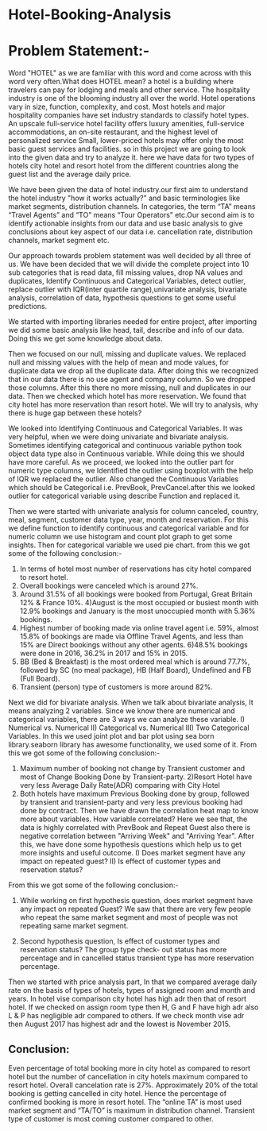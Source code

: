 # Hotel-Booking-Analysis

# Problem Statement:-
Word "HOTEL" as we are familiar with this word and come across with this word very often.What does HOTEL mean? a hotel is a building where travelers can pay for lodging and meals and other service. The hospitality industry is one of the blooming industry all over the world. Hotel operations vary in size, function, complexity, and cost. Most hotels and major hospitality companies have set industry standards to classify hotel types. An upscale full-service hotel facility offers luxury amenities, full-service accommodations, an on-site restaurant, and the highest level of personalized service Small, lower-priced hotels may offer only the most basic guest services and facilities. so in this project we are going to look into the given data and try to analyze it. here we have data for two types of hotels city hotel and resort hotel from the different countries along the guest list and the average daily price.

We have been given the data of hotel industry.our first aim to understand the hotel industry "how it
works actually?" and basic terminologies like market segments, distribution channels. In categories, the
term “TA” means “Travel Agents” and “TO” means “Tour Operators” etc.Our second aim is to identify
actionable insights from our data and use basic analysis to give conclusions about key aspect of our data
i.e. cancellation rate, distribution channels, market segment etc.

Our approach towards problem statement was well decided by all three of us. We have been decided
that we will divide the complete project into 10 sub categories that is read data, fill missing values, drop
NA values and duplicates, Identify Continuous and Categorical Variables, detect outlier, replace outlier
with IQR(inter quartile range),univariate analysis, bivariate analysis, correlation of data, hypothesis
questions to get some useful predictions.

We started with importing libraries needed for entire project, after importing we did some basic
analysis like head, tail, describe and info of our data. Doing this we get some knowledge about data. 

Then we focused on our null, missing and duplicate values. We replaced null and missing values with the help of
mean and mode values, for duplicate data we drop all the duplicate data. After doing this we recognized
that in our data there is no use agent and company column. So we dropped those columns. After this there
no more missing, null and duplicates in our data. Then we checked which hotel has more reservation. We
found that city hotel has more reservation than resort hotel. We will try to analysis, why there is huge gap
between these hotels?

We looked into Identifying Continuous and Categorical Variables. It was very helpful, when we
were doing univariate and bivariate analysis. Sometimes identifying categorical and continuous variable
python took object data type also in Continuous variable. While doing this we should have more careful.
As we proceed, we looked into the outlier part for numeric type columns, we Identified the outlier
using boxplot.with the help of IQR we replaced the outlier. Also changed the Continuous Variables which
should be Categorical i.e. PrevBook, PrevCancel.after this we looked outlier for categorical variable using
describe Function and replaced it.

Then we were started with univariate analysis for column canceled, country, meal, segment,
customer data type, year, month and reservation. For this we define function to identify continuous and
categorical variable and for numeric column we use histogram and count plot graph to get some insights.
Then for categorical variable we used pie chart. from this we got some of the following conclusion:-
1) In terms of hotel most number of reservations has city hotel compared to resort hotel.
2) Overall bookings were canceled which is around 27%.
3) Around 31.5% of all bookings were booked from Portugal, Great Britain 12% & France 10%.
4)August is the most occupied or busiest month with 12.9% bookings and January is the most unoccupied
month with 5.36% bookings.
5) Highest number of booking made via online travel agent i.e. 59%, almost 15.8% of bookings are made
via Offline Travel Agents, and less than 15% are Direct bookings without any other agents.
6)48.5% bookings were done in 2016, 36.2% in 2017 and 15% in 2015.
7) BB (Bed & Breakfast) is the most ordered meal which is around 77.7%, followed by SC (no meal
package), HB (Half Board), Undefined and FB (Full Board).
8) Transient (person) type of customers is more around 82%.

Next we did for bivariate analysis. When we talk about bivariate analysis, It means analyzing 2
variables. Since we know there are numerical and categorical variables, there are 3 ways we can analyze
these variable. I) Numerical vs. Numerical II) Categorical vs. Numerical III) Two Categorical Variables. 
In this we used joint plot and bar plot using sea born library.seaborn library has awesome functionality, we
used some of it. From this we got some of the following conclusion:-
1) Maximum number of booking not change by Transient customer and most of Change Booking Done by
Transient-party.
2)Resort Hotel have very less Average Daily Rate(ADR) comparing with City Hotel
3) Both hotels have maximum Previous Booking done by group, followed by transient and transient-party
and very less previous booking had done by contract.
Then we have drawn the correlation heat map to know more about variables. How variable
correlated? Here we see that, the data is highly correlated with PrevBook and Repeat Guest also there is
negative correlation between "Arriving Week" and "Arriving Year".
After this, we have done some hypothesis questions which help us to get more insights and useful
outcome. 
I) Does market segment have any impact on repeated guest?
II) Is effect of customer types and reservation status?

From this we got some of the following conclusion:-
1) While working on first hypothesis question, does market segment have any impact on repeated Guest?
We saw that there are very few people who repeat the same market segment and most of people was not
repeating same market segment.

2) Second hypothesis question, Is effect of customer types and reservation status? The group type check-
out status has more percentage and in cancelled status transient type has more reservation percentage.

Then we started with price analysis part, In that we compared average daily rate on the basis of types
of hotels, types of assigned room and month and years. In hotel vise comparison city hotel has high adr
then that of resort hotel. If we checked on assign room type then H, G and F have high adr also L & P has
negligible adr compared to others. If we check month vise adr then August 2017 has highest adr and the
lowest is November 2015.

## Conclusion: 
Even percentage of total booking more in city hotel as compared to resort hotel but the
number of cancellation in city hotels maximum compared to resort hotel. Overall cancelation rate is 27%.
Approximately 20% of the total booking is getting cancelled in city hotel. Hence the percentage of
confirmed booking is more in resort hotel. The “online TA” is most used market segment and “TA/TO” is
maximum in distribution channel. Transient type of customer is most coming customer compared to other.
